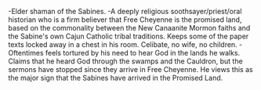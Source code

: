 -Elder shaman of the Sabines. 
-A deeply religious soothsayer/priest/oral historian who is a firm believer that Free Cheyenne is the promised land, based on the commonality between the New Canaanite Mormon faiths and the Sabine's own Cajun Catholic tribal traditions. Keeps some of the paper texts locked away in a chest in his room. Celibate, no wife, no children. 
-Oftentimes feels tortured by his need to hear God in the lands he walks. Claims that he heard God through the swamps and the Cauldron, but the sermons have stopped since they arrive in Free Cheyenne. He views this as the major sign that the Sabines have arrived in the Promised Land.
